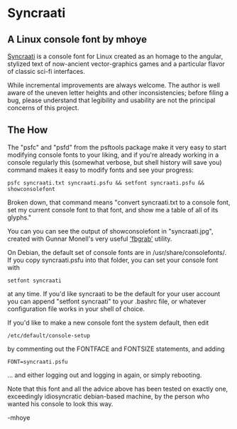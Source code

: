 # Syncraati 

## A Linux console font by mhoye

[Syncraati](https://github.com/mhoye/syncraati) is a console 
font for Linux created as an homage to the angular, stylized text 
of now-ancient vector-graphics games and a particular flavor of
classic sci-fi interfaces.

While incremental improvements are always welcome. The author is 
well aware of the uneven letter heights and other inconsistencies; before
filing a bug, please understand that legibility and usability are not
the principal concerns of this project.

## The How

The "psfc" and "psfd" from the psftools package make it very easy
to start modifying console fonts to your liking, and if you're already 
working in a console regularly this (somewhat verbose, but shell history 
will save you) command makes it easy to modify fonts and see your progress: 

    psfc syncraati.txt syncraati.psfu && setfont syncraati.psfu && showconsolefont

Broken down, that command means "convert syncraati.txt to a console font, 
set my current console font to that font, and show me a table of all
of its glyphs."

You can you can see the output of showconsolefont in "syncraati.jpg", 
created with Gunnar Monell's very useful ['fbgrab'](https://github.com/GunnerMonell/fbgrab) utility.

On Debian, the default set of console fonts are in /usr/share/consolefonts/.
If you copy syncraati.psfu into that folder, you can set your console font
with 

    setfont syncraati

at any time. If you'd like syncraati to be the default for your user account
you can append "setfont syncraati" to your .bashrc file, or whatever 
configuration file works in your shell of choice. 

If you'd like to make a new console font the system default, then edit
 
    /etc/default/console-setup

by commenting out the FONTFACE and FONTSIZE statements, and adding 

    FONT=syncraati.psfu

... and either logging out and logging in again, or simply rebooting.

Note that this font and all the advice above has been tested on exactly
one, exceedingly idiosyncratic debian-based machine, by the person who
wanted his console to look this way.  

-mhoye
